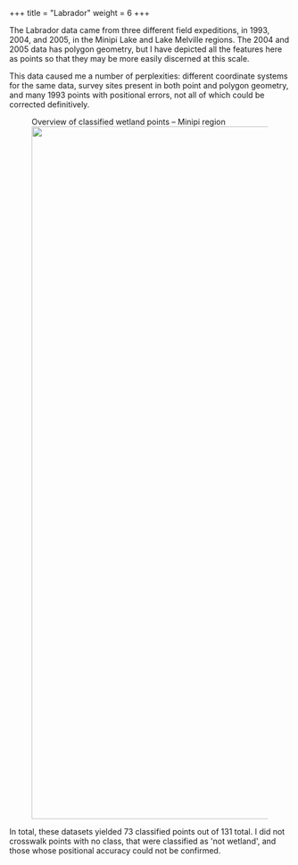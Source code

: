 +++
title = "Labrador"
weight = 6
+++

The Labrador data came from three different field expeditions,
in 1993, 2004, and 2005, in the Minipi Lake and Lake Melville regions. The 2004 and 2005 data has
polygon geometry, but I have depicted all the features here as
points so that they may be more easily discerned at this scale.

This data caused me a number of perplexities: different coordinate systems for the same data, survey sites present in both point and polygon geometry, and many 1993 points with positional errors, not all of which could be corrected definitively.

<figure>

<figcaption>Overview of classified wetland points &ndash;
Minipi region</figcaption>

<img src='../LB.jpg' width=874 height=1240>

</figure>

In total, these datasets yielded 73 classified points out of
131 total. I did not crosswalk points with no class, that were classified as
'not wetland', and those whose positional accuracy could not be confirmed.
